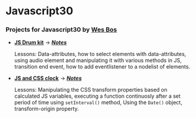 # Javascript30

### Projects for Javascript30 by [Wes Bos](https://twitter.com/wesbos)

* **[JS Drum kit](https://shovanch.com/JS30/01%20-%20JS%20Drum%20Kit/)** → **_[Notes](https://github.com/shovanch/JS30/blob/master/01%20-%20JS%20Drum%20Kit/README.md)_**

  Lessons: Data-attributes, how to select elements with data-attributes, using audio element and manipulating it with various methods in JS, transition end event, how to add eventlistener to a nodelist of elements.

* **[JS and CSS clock](https://shovanch.com/JS30/02%20-%20JS%20and%20CSS%20Clock/)** → **_[Notes](https://github.com/shovanch/JS30/blob/master/02%20-%20JS%20and%20CSS%20Clock/README.md)_**

  Lessons: Manipulating the CSS transform properties based on calculated JS variables, executing a function continuosly after a set period of time using `setInterval()` method, Using the `Date()` object, transform-origin property.
